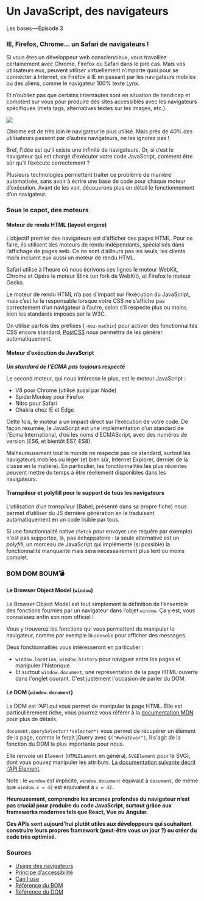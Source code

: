 ﻿# Un JavaScript, des navigateurs


Les bases — Épisode 3
### IE, Firefox, Chrome… un Safari de navigateurs !

Si vous êtes un développeur web consciencieux, vous travaillez certainement avec Chrome, Firefox ou Safari dans le pire cas. Mais vos utilisateurs eux, peuvent utiliser virtuellement n’importe quoi pour se connecter à Internet, de Firefox à IE en passant par les navigateurs mobiles ou des aliens, comme le navigateur 100% texte Lynx.

Et n’oubliez pas que certains internautes sont en situation de handicap et comptent sur vous pour produire des sites accessibles avec les navigateurs spécifiques (meta tags, alternatives textes sur les images, etc.).

![](https://cdn-images-1.medium.com/max/800/1*84oJrQzxvxVgDViQm9-Zcw.png)

Chrome est de très loin le navigateur le plus utilisé. Mais près de 40% des utilisateurs passent par d’autres navigateurs, ne les ignorez pas !

Bref, l’idée est qu’il existe une infinité de navigateurs. Or, si c’est le navigateur qui est chargé d’exécuter votre code JavaScript, comment être sûr qu’il l’exécute correctement ?

Plusieurs technologies permettent traiter ce problème de manière automatisée, sans avoir à écrire une base de code pour chaque moteur d’exécution. Avant de les voir, découvrons plus en détail le fonctionnement d’un navigateur.

### Sous le capot, des moteurs

#### Moteur de rendu HTML (layout engine)

L’objectif premier des navigateurs est d’afficher des pages HTML. Pour ce faire, ils utilisent des moteurs de rendu indépendants, spécialisés dans l’affichage de pages web. Ce ne sont d’ailleurs pas les seuls, les clients mails incluent eux aussi un moteur de rendu HTML.

Safari utilise à l’heure où nous écrivons ces lignes le moteur WebKit, Chrome et Opéra le moteur Blink (un fork de WebKit), et Firefox le moteur Gecko.

Le moteur de rendu HTML n’a pas d’impact sur l’exécution du JavaScript, mais c’est lui le responsable lorsque votre CSS ne s’affiche pas correctement d’un navigateur à l’autre, selon s’il respecte plus ou moins bien les standards imposés par la W3C.

On utilise parfois des préfixes (`-moz-machin`) pour activer des fonctionnalités CSS encore standard, [PostCSS](https://postcss.org/) nous permettra de les générer automatiquement.

#### Moteur d’exécution du JavaScript

**_Un standard de l’ECMA pas toujours respecté_**

Le second moteur, qui nous intéresse le plus, est le moteur JavaScript :

-   V8 pour Chrome (utilisé aussi par Node)
-   SpiderMonkey pour Firefox
-   Nitro pour Safari
-   Chakra chez IE et Edge

Cette fois, le moteur a un impact direct sur l’exécution de votre code. De façon résumée, le JavaScript est une implémentation d’un standard de l’Ecma International, d’où les noms d’ECMAScript, avec des numéros de version (ES6, et bientôt ES7, ES8).

Malheureusement tout le monde ne respecte pas ce standard, surtout les navigateurs mobiles ou léger (et bien sûr, Internet Explorer, dernier de la classe en la matière). En particulier, les fonctionnalités les plus récentes peuvent mettre du temps à être réellement disponibles dans les navigateurs.

#### Transpileur et polyfill pour le support de tous les navigateurs

L’utilisation d’un _transpileur_ (Babel, présenté dans sa propre fiche) nous permet d’utiliser du JS dernière génération en le traduisant automatiquement en un code lisible par tous.

Si une fonctionnalité native (`fetch` pour envoyer une requête par exemple) n'est pas supportée, là, pas échappatoire : la seule alternative est un _polyfill_, un morceau de JavaScript qui implémente (si possible) la fonctionnalité manquante mais sera nécessairement plus lent ou moins complet.

### BOM DOM BOUM💣

#### Le Browser Object Model (`window`)

Le Browser Object Model est tout simplement la définition de l’ensemble des fonctions fournies par un navigateur dans l’objet `window`. Ça y est, vous connaissez enfin son nom officiel !

Vous y trouverez les fonctions qui vous permettent de manipuler le navigateur, comme par exemple la `console` pour afficher des messages.

Deux fonctionnalités vous intéresseront en particulier :

-   `window.location`, `window.history` pour naviguer entre les pages et manipuler l'historique
-   Et surtout `window.document`, une représentation de la page HTML ouverte dans l'onglet courant. C'est justement l'occasion de parler du DOM.

#### Le DOM (`window.document`)

Le DOM est l’API qui vous permet de manipuler la page HTML. Elle est particulièrement riche, vous pourrez vous référer à la [documentation MDN](https://developer.mozilla.org/fr/docs/Web/API/Document_Object_Model) pour plus de détails.

`document.querySelector(*selector*)` vous permet de récupérer un élément de la page, comme le ferait jQuery avec `$("#whatever")`, il s'agit de la fonction du DOM la plus importante pour nous.

Elle renvoie un `Element` (`HTMLELement` en général, `SVGElement` pour le SVG), dont vous pouvez manipuler les attributs. [La documentation suivante décrit l'API Element](https://developer.mozilla.org/fr/docs/Web/API/Element).

Note : le `window` est implicite, `window.document` équivaut à `document`, de même que `window.x = 42` est équivalent à `x = 42`.

**Heureusement, comprendre les arcanes profondes du navigateur n’est pas crucial pour produire du code JavaScript, surtout grâce aux frameworks modernes tels que React, Vue ou Angular.**

**Ces APIs sont aujourd’hui plutôt utiles aux développeurs qui souhaitent construire leurs propres framework (peut-être vous un jour ?) ou créer du code très optimisé.**

### Sources

-   [Usage des navigateurs](https://www.w3counter.com/globalstats.php)
-   [Principe d’accessibilité](https://www.w3.org/WAI/intro/people-use-web/principles)
-   [Can I use](https://caniuse.com/)
-   [Référence du BOM](https://www.w3schools.com/js/js_window.asp)
-   [Référence du DOM](https://developer.mozilla.org/fr/docs/Web/API/Document_Object_Model)
